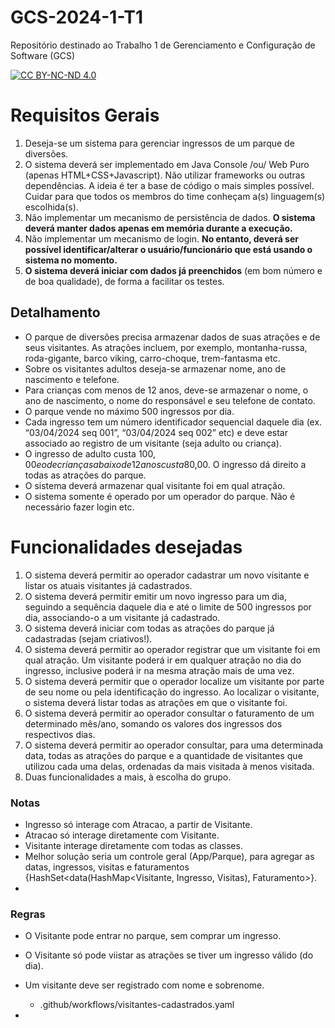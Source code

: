 # GCS-2024-1-T1
Repositório destinado ao Trabalho 1 de Gerenciamento e Configuração de Software (GCS)

[![CC BY-NC-ND 4.0][cc-by-nc-nd-image]][cc-by-nc-nd]

[cc-by-nc-nd]: http://creativecommons.org/licenses/by-nc-nd/4.0/
[cc-by-nc-nd-image]: https://licensebuttons.net/l/by-nc-nd/4.0/88x31.png
[cc-by-nc-nd-shield]: https://img.shields.io/badge/License-CC%20BY--NC--ND%204.0-lightgrey.svg


# Requisitos Gerais
1. Deseja-se um sistema para gerenciar ingressos de um parque de diversões.
2. O sistema deverá ser implementado em Java Console /ou/ Web Puro (apenas HTML+CSS+Javascript). Não utilizar frameworks ou outras dependências. A ideia é ter a base de código o mais simples possível. Cuidar para que todos os membros do time conheçam a(s) linguagem(s) escolhida(s).
3. Não implementar um mecanismo de persistência de dados. **O sistema deverá manter dados apenas em memória durante a execução.**
4. Não implementar um mecanismo de login. **No entanto, deverá ser possível identificar/alterar o usuário/funcionário que está usando o sistema no momento.**
5. **O sistema deverá iniciar com dados já preenchidos** (em bom número e de boa qualidade), de forma a facilitar os testes.

## Detalhamento
- O parque de diversões precisa armazenar dados de suas atrações e de seus visitantes. As atrações incluem, por exemplo, montanha-russa, roda-gigante, barco viking, carro-choque, trem-fantasma etc. 
- Sobre os visitantes adultos deseja-se armazenar nome, ano de nascimento e telefone. 
- Para crianças com menos de 12 anos, deve-se armazenar o nome, o ano de nascimento, o nome do responsável e seu telefone de contato. 
- O parque vende no máximo 500 ingressos por dia. 
- Cada ingresso tem um número identificador sequencial daquele dia (ex. “03/04/2024 seq 001”, “03/04/2024 seq 002” etc) e deve estar associado ao registro de um visitante (seja adulto ou criança).
- O ingresso de adulto custa $100,00 e o de crianças abaixo de 12 anos custa$80,00. O ingresso dá direito a todas as atrações do parque. 
- O sistema deverá armazenar qual visitante foi em qual atração. 
- O sistema somente é operado por um operador do parque. Não é necessário fazer login etc.

# Funcionalidades desejadas
1) O sistema deverá permitir ao operador cadastrar um novo visitante e listar os atuais visitantes já cadastrados.
2) O sistema deverá permitir emitir um novo ingresso para um dia, seguindo a sequência daquele dia e até o limite de 500 ingressos por dia, associando-o a um visitante já cadastrado.
3) O sistema deverá iniciar com todas as atrações do parque já cadastradas (sejam criativos!).
4) O sistema deverá permitir ao operador registrar que um visitante foi em qual atração. Um visitante poderá ir em qualquer atração no dia do ingresso, inclusive poderá ir na mesma atração mais de uma vez.
5) O sistema deverá permitir que o operador localize um visitante por parte de seu nome ou pela identificação do ingresso. Ao localizar o visitante, o sistema deverá listar todas as atrações em que o visitante foi.
6) O sistema deverá permitir ao operador consultar o faturamento de um determinado mês/ano, somando os valores dos ingressos dos respectivos dias.
7) O sistema deverá permitir ao operador consultar, para uma determinada data, todas as atrações do parque e a quantidade de visitantes que utilizou cada uma delas, ordenadas da mais visitada à menos visitada.
8) Duas funcionalidades a mais, à escolha do grupo.


### Notas

- Ingresso só interage com Atracao, a partir de Visitante.
- Atracao só interage diretamente com Visitante.
- Visitante interage diretamente com todas as classes.
- Melhor solução seria um controle geral (App/Parque), para agregar as datas, ingressos, visitas e faturamentos {HashSet<data(HashMap<Visitante, Ingresso, Visitas), Faturamento>}.
- 


### Regras
- O Visitante pode entrar no parque, sem comprar um ingresso.
- O Visitante só pode viistar as atrações se tiver um ingresso válido (do dia).

- Um visitante deve ser registrado com nome e sobrenome.
   - .github/workflows/visitantes-cadastrados.yaml
- 

